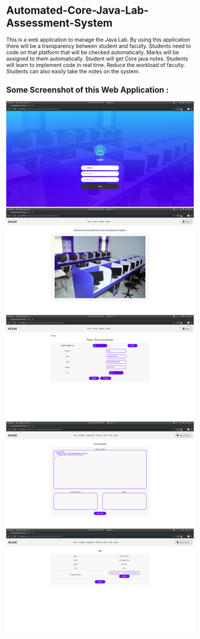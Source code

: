 # Automated-Core-Java-Lab-Assessment-System
This is a web application to manage the Java Lab. By using this application there will be a transparency between student and faculty. 
Students need to code on that platform that will be checked automatically.
Marks will be assigned to them automatically.
Student will get Core java notes.
Students will learn to implement code in real time.
Reduce the workload of faculty.
Students can also easily take the notes on the system.

## Some Screenshot of this Web Application :
![](Pics/1.png)
![](Pics/2.png)
![](Pics/3.png)
![](Pics/4.png)
![](Pics/5.png)
